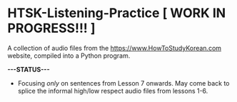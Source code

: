 # HTSK-Listening-Practice [ WORK IN PROGRESS!!! ]
A collection of audio files from the https://www.HowToStudyKorean.com website, compiled into a Python program.

**---STATUS---**
  - Focusing *only* on sentences from Lesson 7 onwards. May come back to splice the informal high/low respect audio files from lessons 1-6. 
  
